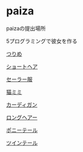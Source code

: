 # paiza
paizaの提出場所

5プログラミングで彼女を作る

[つりめ](./tsurime.py)

[ショートヘア](./shorthair.py)

[セーラー服](./se-ra-.py)

[猫ミミ](./nekomimi.py)

[カーディガン](./ka-dhigann.py)

[ロングヘアー](./longhair.py)

[ポニーテール](./ponytail.py)

[ツインテール](./twintail.py)

